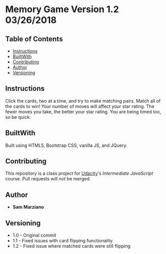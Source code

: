 # Memory Game Version 1.2 03/26/2018

## Table of Contents

* [Instructions](#instructions)
* [BuiltWith](#builtwith)
* [Contributing](#contributing)
* [Author](#author)
* [Versioning](#versioning)

## Instructions

Click the cards, two at a time, and try to make matching pairs. Match all of the cards to win! Your number of moves will affect your star rating.  The fewer moves you take, the better your star rating. You are being timed too, so be quick.

## BuiltWith

Built using HTML5, Bootstrap CSS, vanilla JS, and JQuery.

## Contributing

This repository is a class project for [Udacity](https://www.udacity.com/)'s *Intermediate JavaScript* course. Pull requests _will not_ be merged.

## Author

* **Sam Marziano**

## Versioning

* 1.0 - Original commit
* 1.1 - Fixed issues with card flipping functionality
* 1.2 - Fixed issue where matched cards were still flipping
